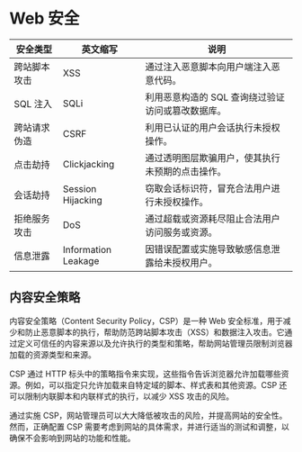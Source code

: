 # Web 安全

| 安全类型            | 英文缩写 | 说明                                                         |
|---------------------|---------|--------------------------------------------------------------|
| 跨站脚本攻击        | XSS     | 通过注入恶意脚本向用户端注入恶意代码。                     |
| SQL 注入            | SQLi    | 利用恶意构造的 SQL 查询绕过验证访问或篡改数据库。           |
| 跨站请求伪造        | CSRF    | 利用已认证的用户会话执行未授权操作。                         |
| 点击劫持            | Clickjacking | 通过透明图层欺骗用户，使其执行未预期的点击操作。        |
| 会话劫持            | Session Hijacking | 窃取会话标识符，冒充合法用户进行未授权操作。          |
| 拒绝服务攻击        | DoS     | 通过超载或资源耗尽阻止合法用户访问服务或资源。             |
| 信息泄露            | Information Leakage | 因错误配置或实施导致敏感信息泄露给未授权用户。      |

## 内容安全策略

内容安全策略（Content Security Policy，CSP）是一种 Web 安全标准，用于减少和防止恶意脚本的执行，帮助防范跨站脚本攻击（XSS）和数据注入攻击。它通过定义可信任的内容来源以及允许执行的类型和策略，帮助网站管理员限制浏览器加载的资源类型和来源。

CSP 通过 HTTP 标头中的策略指令来实现，这些指令告诉浏览器允许加载哪些资源。例如，可以指定只允许加载来自特定域的脚本、样式表和其他资源。CSP 还可以限制内联脚本和内联样式的执行，以减少 XSS 攻击的风险。

通过实施 CSP，网站管理员可以大大降低被攻击的风险，并提高网站的安全性。然而，正确配置 CSP 需要考虑到网站的具体需求，并进行适当的测试和调整，以确保不会影响到网站的功能和性能。
